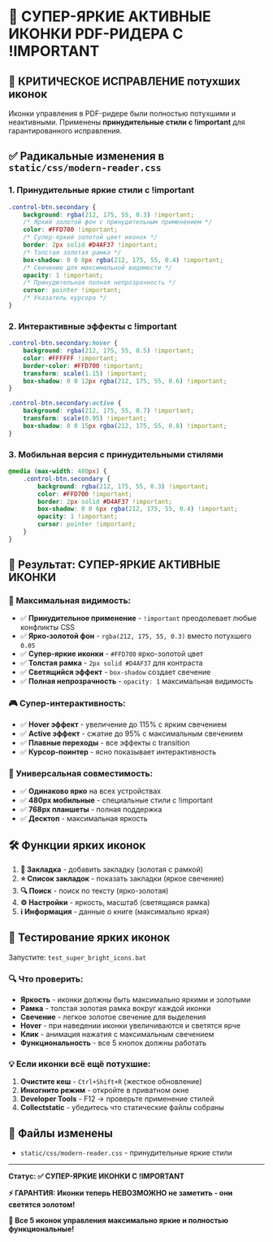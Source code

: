 # 🔆 СУПЕР-ЯРКИЕ АКТИВНЫЕ ИКОНКИ PDF-РИДЕРА С !IMPORTANT

## 🚨 КРИТИЧЕСКОЕ ИСПРАВЛЕНИЕ потухших иконок

Иконки управления в PDF-ридере были полностью потухшими и неактивными. Применены **принудительные стили с !important** для гарантированного исправления.

## ✅ Радикальные изменения в `static/css/modern-reader.css`

### 1. Принудительные яркие стили с !important
```css
.control-btn.secondary {
    background: rgba(212, 175, 55, 0.3) !important;
    /* Яркий золотой фон с принудительным применением */
    color: #FFD700 !important;
    /* Супер-яркий золотой цвет иконок */
    border: 2px solid #D4AF37 !important;
    /* Толстая золотая рамка */
    box-shadow: 0 0 8px rgba(212, 175, 55, 0.4) !important;
    /* Свечение для максимальной видимости */
    opacity: 1 !important;
    /* Принудительная полная непрозрачность */
    cursor: pointer !important;
    /* Указатель курсора */
}
```

### 2. Интерактивные эффекты с !important
```css
.control-btn.secondary:hover {
    background: rgba(212, 175, 55, 0.5) !important;
    color: #FFFFFF !important;
    border-color: #FFD700 !important;
    transform: scale(1.15) !important;
    box-shadow: 0 0 12px rgba(212, 175, 55, 0.6) !important;
}

.control-btn.secondary:active {
    background: rgba(212, 175, 55, 0.7) !important;
    transform: scale(0.95) !important;
    box-shadow: 0 0 15px rgba(212, 175, 55, 0.8) !important;
}
```

### 3. Мобильная версия с принудительными стилями
```css
@media (max-width: 480px) {
    .control-btn.secondary {
        background: rgba(212, 175, 55, 0.3) !important;
        color: #FFD700 !important;
        border: 2px solid #D4AF37 !important;
        box-shadow: 0 0 6px rgba(212, 175, 55, 0.4) !important;
        opacity: 1 !important;
        cursor: pointer !important;
    }
}
```

## 🎯 Результат: СУПЕР-ЯРКИЕ АКТИВНЫЕ ИКОНКИ

### 🌟 Максимальная видимость:
- ✅ **Принудительное применение** - `!important` преодолевает любые конфликты CSS
- ✅ **Ярко-золотой фон** - `rgba(212, 175, 55, 0.3)` вместо потухшего `0.05`  
- ✅ **Супер-яркие иконки** - `#FFD700` ярко-золотой цвет
- ✅ **Толстая рамка** - `2px solid #D4AF37` для контраста
- ✅ **Светящийся эффект** - `box-shadow` создает свечение
- ✅ **Полная непрозрачность** - `opacity: 1` максимальная видимость

### 🎮 Супер-интерактивность:
- ✅ **Hover эффект** - увеличение до 115% с ярким свечением
- ✅ **Active эффект** - сжатие до 95% с максимальным свечением  
- ✅ **Плавные переходы** - все эффекты с transition
- ✅ **Курсор-поинтер** - ясно показывает интерактивность

### 📱 Универсальная совместимость:
- ✅ **Одинаково ярко** на всех устройствах
- ✅ **480px мобильные** - специальные стили с !important
- ✅ **768px планшеты** - полная поддержка
- ✅ **Десктоп** - максимальная яркость

## 🛠️ Функции ярких иконок
1. **📖 Закладка** - добавить закладку (золотая с рамкой)
2. **⭐ Список закладок** - показать закладки (яркое свечение)
3. **🔍 Поиск** - поиск по тексту (ярко-золотая)
4. **⚙️ Настройки** - яркость, масштаб (светящаяся рамка)
5. **ℹ️ Информация** - данные о книге (максимально яркая)

## 🧪 Тестирование ярких иконок
Запустите: `test_super_bright_icons.bat`

### 🔍 Что проверить:
- **Яркость** - иконки должны быть максимально яркими и золотыми
- **Рамка** - толстая золотая рамка вокруг каждой иконки
- **Свечение** - легкое золотое свечение для выделения
- **Hover** - при наведении иконки увеличиваются и светятся ярче
- **Клик** - анимация нажатия с максимальным свечением
- **Функциональность** - все 5 кнопок должны работать

### 💡 Если иконки всё ещё потухшие:
1. **Очистите кеш** - `Ctrl+Shift+R` (жесткое обновление)
2. **Инкогнито режим** - откройте в приватном окне
3. **Developer Tools** - F12 → проверьте применение стилей
4. **Collectstatic** - убедитесь что статические файлы собраны

## 📝 Файлы изменены
- `static/css/modern-reader.css` - принудительные яркие стили

---
**Статус: ✅ СУПЕР-ЯРКИЕ ИКОНКИ С !IMPORTANT**

**⚡ ГАРАНТИЯ: Иконки теперь НЕВОЗМОЖНО не заметить - они светятся золотом!**

**🎉 Все 5 иконок управления максимально яркие и полностью функциональные!**
